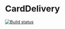 # CardDelivery

[![Build status](https://ci.appveyor.com/api/projects/status/4j2o371jdtyh00c5?svg=true)](https://ci.appveyor.com/project/lukashenkoolga/carddelivery)
